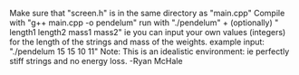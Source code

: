 Make sure that "screen.h" is in the same directory as "main.cpp"
Compile with "g++ main.cpp -o pendelum"
run with "./pendelum" + (optionally) " length1 length2 mass1 mass2" 
ie you can input your own values (integers) for the length of the strings and mass of the weights.
example input:
    "./pendelum 15 15 10 11"
Note: This is an idealistic environment: ie perfectly stiff strings and no energy loss.
-Ryan McHale
